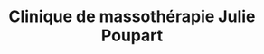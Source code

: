 ---
title: "Clinique de massothérapie Julie Poupart"
url: /saint-lazare/clinique-de-massotherapie-julie-poupart/
shop: massage
---